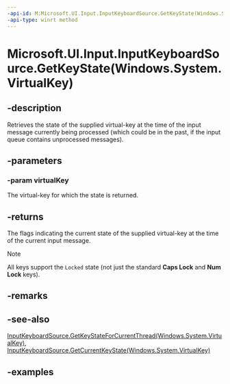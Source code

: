 ```yaml
---
-api-id: M:Microsoft.UI.Input.InputKeyboardSource.GetKeyState(Windows.System.VirtualKey)
-api-type: winrt method
---
```


# Microsoft.UI.Input.InputKeyboardSource.GetKeyState(Windows.System.VirtualKey)

<!--
public Microsoft.UI.Input.VirtualKeyStates GetKeyState (Windows.System.VirtualKey virtualKey);
-->

## -description

Retrieves the state of the supplied virtual-key at the time of the input message currently being processed (which could be in the past, if the input queue contains unprocessed messages).

## -parameters

### -param virtualKey

The virtual-key for which the state is returned.

## -returns

The flags indicating the current state of the supplied virtual-key at the time of the current input message.

> [!NOTE]
> All keys support the `Locked` state (not just the standard **Caps Lock** and **Num Lock** keys).

## -remarks

## -see-also

[InputKeyboardSource.GetKeyStateForCurrentThread(Windows.System.VirtualKey)](inputkeyboardsource_getkeystateforcurrentthread_617675970.md), [InputKeyboardSource.GetCurrentKeyState(Windows.System.VirtualKey)](inputkeyboardsource_getcurrentkeystate_324576627.md)

## -examples
